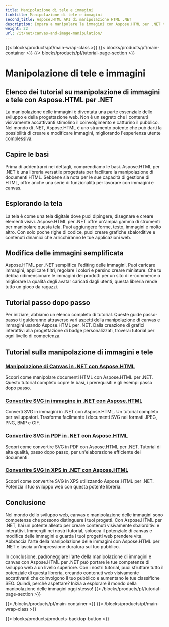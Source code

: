 ```yaml
---
title: Manipolazione di tele e immagini
linktitle: Manipolazione di tele e immagini
second_title: Aspose.HTML API di manipolazione HTML .NET
description: Impara a manipolare le immagini con Aspose.HTML per .NET tramite tutorial passo dopo passo. Scopri la potenza della tela e dell'editing delle immagini.
weight: 22
url: /it/net/canvas-and-image-manipulation/
---
```


{{< blocks/products/pf/main-wrap-class >}}
{{< blocks/products/pf/main-container >}}
{{< blocks/products/pf/tutorial-page-section >}}

# Manipolazione di tele e immagini


## Elenco dei tutorial su manipolazione di immagini e tele con Aspose.HTML per .NET

La manipolazione delle immagini è diventata una parte essenziale dello sviluppo e della progettazione web. Non è un segreto che i contenuti visivamente accattivanti stimolino il coinvolgimento e catturino il pubblico. Nel mondo di .NET, Aspose.HTML è uno strumento potente che può darti la possibilità di creare e modificare immagini, migliorando l'esperienza utente complessiva.

## Capire le basi

Prima di addentrarci nei dettagli, comprendiamo le basi. Aspose.HTML per .NET è una libreria versatile progettata per facilitare la manipolazione di documenti HTML. Sebbene sia nota per le sue capacità di gestione di HTML, offre anche una serie di funzionalità per lavorare con immagini e canvas.

## Esplorando la tela

La tela è come una tela digitale dove puoi dipingere, disegnare e creare elementi visivi. Aspose.HTML per .NET offre un'ampia gamma di strumenti per manipolare questa tela. Puoi aggiungere forme, testo, immagini e molto altro. Con solo poche righe di codice, puoi creare grafiche sbalorditive e contenuti dinamici che arricchiranno le tue applicazioni web.

## Modifica delle immagini semplificata

Aspose.HTML per .NET semplifica l'editing delle immagini. Puoi caricare immagini, applicare filtri, regolare i colori e persino creare miniature. Che tu debba ridimensionare le immagini dei prodotti per un sito di e-commerce o migliorare la qualità degli avatar caricati dagli utenti, questa libreria rende tutto un gioco da ragazzi.

## Tutorial passo dopo passo

Per iniziare, abbiamo un elenco completo di tutorial. Queste guide passo-passo ti guideranno attraverso vari aspetti della manipolazione di canvas e immagini usando Aspose.HTML per .NET. Dalla creazione di grafici interattivi alla progettazione di badge personalizzati, troverai tutorial per ogni livello di competenza.

## Tutorial sulla manipolazione di immagini e tele
### [Manipolazione di Canvas in .NET con Aspose.HTML](./manipulating-canvas/)
Scopri come manipolare documenti HTML con Aspose.HTML per .NET. Questo tutorial completo copre le basi, i prerequisiti e gli esempi passo dopo passo.
### [Convertire SVG in immagine in .NET con Aspose.HTML](./convert-svg-to-image/)
Converti SVG in immagini in .NET con Aspose.HTML. Un tutorial completo per sviluppatori. Trasforma facilmente i documenti SVG nei formati JPEG, PNG, BMP e GIF.
### [Convertire SVG in PDF in .NET con Aspose.HTML](./convert-svg-to-pdf/)
Scopri come convertire SVG in PDF con Aspose.HTML per .NET. Tutorial di alta qualità, passo dopo passo, per un'elaborazione efficiente dei documenti.
### [Convertire SVG in XPS in .NET con Aspose.HTML](./convert-svg-to-xps/)
Scopri come convertire SVG in XPS utilizzando Aspose.HTML per .NET. Potenzia il tuo sviluppo web con questa potente libreria.

## Conclusione

Nel mondo dello sviluppo web, canvas e manipolazione delle immagini sono competenze che possono distinguere i tuoi progetti. Con Aspose.HTML per .NET, hai un potente alleato per creare contenuti visivamente sbalorditivi e interattivi. Immergiti nei nostri tutorial, sblocca il potenziale di canvas e modifica delle immagini e guarda i tuoi progetti web prendere vita. Abbraccia l'arte della manipolazione delle immagini con Aspose.HTML per .NET e lascia un'impressione duratura sul tuo pubblico.

In conclusione, padroneggiare l'arte della manipolazione di immagini e canvas con Aspose.HTML per .NET può portare le tue competenze di sviluppo web a un livello superiore. Con i nostri tutorial, puoi sfruttare tutto il potenziale di questa libreria, creando contenuti web visivamente accattivanti che coinvolgono il tuo pubblico e aumentano le tue classifiche SEO. Quindi, perché aspettare? Inizia a esplorare il mondo della manipolazione delle immagini oggi stesso!
{{< /blocks/products/pf/tutorial-page-section >}}

{{< /blocks/products/pf/main-container >}}
{{< /blocks/products/pf/main-wrap-class >}}

{{< blocks/products/products-backtop-button >}}
